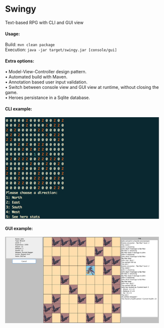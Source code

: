 # Swingy
Text-based RPG with CLI and GUI view

<h4>Usage:</h4>

Build: ```mvn clean package```<br>
Execution: ```java -jar target/swingy.jar [console/gui]```

<h4>Extra options:</h4>
• Model-View-Controller design pattern.<br>
• Automated build with Maven.<br>
• Annotation based user input validation.<br>
• Switch between console view and GUI view at runtime, without closing the game.<br>
• Heroes persistance in a Sqlite database.

<h4>CLI example:</h4>

![img](cli_screen.png?raw=true)

<h4>GUI example:</h4>

![img](gui_screen.png?raw=true)
